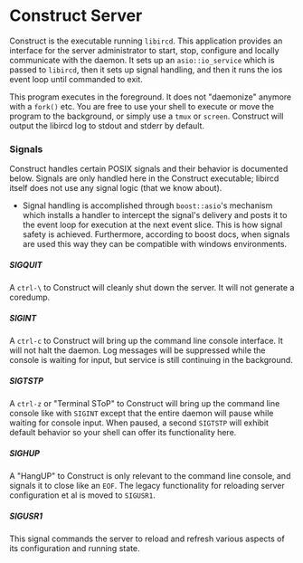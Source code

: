 # Construct Server

Construct is the executable running `libircd`. This application provides an
interface for the server administrator to start, stop, configure and locally
communicate with the daemon. It sets up an `asio::io_service` which is passed
to `libircd`, then it sets up signal handling, and then it runs the ios event
loop until commanded to exit.

This program executes in the foreground. It does not "daemonize" anymore with a
`fork()` etc. You are free to use your shell to execute or move the program
to the background, or simply use a `tmux` or `screen`. Construct will output
the libircd log to stdout and stderr by default.

### Signals

Construct handles certain POSIX signals and their behavior is documented
below. Signals are only handled here in the Construct executable; libircd
itself does not use any signal logic (that we know about).

* Signal handling is accomplished through `boost::asio`'s mechanism which
installs a handler to intercept the signal's delivery and posts it to the
event loop for execution at the next event slice. This is how signal safety
is achieved. Furthermore, according to boost docs, when signals are used
this way they can be compatible with windows environments.

##### SIGQUIT

A `ctrl-\` to Construct will cleanly shut down the server. It will not generate
a coredump.

##### SIGINT

A `ctrl-c` to Construct will bring up the command line console interface. It
will not halt the daemon. Log messages will be suppressed while the console
is waiting for input, but service is still continuing in the background.

##### SIGTSTP

A `ctrl-z` or "Terminal SToP" to Construct will bring up the command line
console like with `SIGINT` except that the entire daemon will pause while
waiting for console input. When paused, a second `SIGTSTP` will exhibit default
behavior so your shell can offer its functionality here.

##### SIGHUP

A "HangUP" to Construct is only relevant to the command line console, and
signals it to close like an `EOF`. The legacy functionality for reloading
server configuration et al is moved to `SIGUSR1`.

##### SIGUSR1

This signal commands the server to reload and refresh various aspects of its
configuration and running state.
